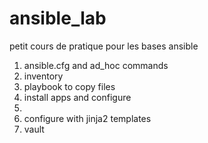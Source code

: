 # ansible_lab
petit cours de pratique pour les bases ansible


1. ansible.cfg and ad_hoc commands
2. inventory
3. playbook to copy files
4. install apps and configure
5. 
6. configure with jinja2 templates
7. vault
